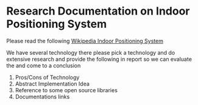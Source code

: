 # Research Documentation on Indoor Positioning System
Please read the following [Wikipedia Indoor Positioning System](https://en.wikipedia.org/wiki/Indoor_positioning_system#Magnetic_positioning)

We have several technology there please pick a technology and do extensive research and provide the following in report so we can evaluate the and come to a conclusion
1. Pros/Cons of Technology
2. Abstract Implementation Idea
3. Reference to some open source libraries
4. Documentations links
